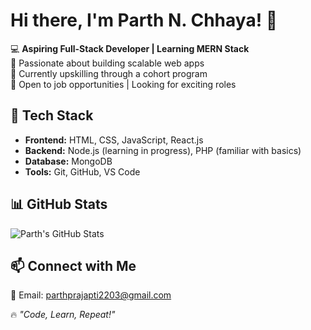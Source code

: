 # Hi there, I'm Parth N. Chhaya! 👋  

💻 **Aspiring Full-Stack Developer | Learning MERN Stack**  
🚀 Passionate about building scalable web apps  
📌 Currently upskilling through a cohort program  
🎯 Open to job opportunities | Looking for exciting roles  

## 🚀 Tech Stack  
- **Frontend:** HTML, CSS, JavaScript, React.js  
- **Backend:** Node.js (learning in progress), PHP (familiar with basics)
- **Database:** MongoDB  
- **Tools:** Git, GitHub, VS Code

## 📊 GitHub Stats  
![Parth's GitHub Stats](https://github-readme-stats.vercel.app/api?username=codewithprajapti&show_icons=true&theme=radical)  

## 📫 Connect with Me  
📩 Email: parthprajapti2203@gmail.com

🔥 *"Code, Learn, Repeat!"*
